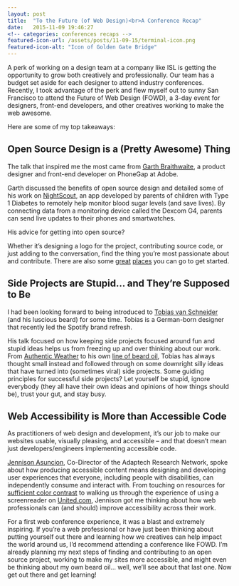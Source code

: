 ```yaml
---
layout: post
title:  "To the Future (of Web Design)<br>A Conference Recap"
date:   2015-11-09 19:46:27
<!-- categories: conferences recaps -->
featured-icon-url: /assets/posts/11-09-15/terminal-icon.png
featured-icon-alt: "Icon of Golden Gate Bridge"
---
```


[garth]: 		https://twitter.com/garthdb
[nightscout]: 	http://www.nightscout.info/

A perk of working on a design team at a company like ISL is getting the opportunity to grow both creatively and professionally. Our team has a budget set aside for each designer to attend industry conferences. Recently, I took advantage of the perk and flew myself out to sunny San Francisco to attend the Future of Web Design (FOWD), a 3-day event for designers, front-end developers, and other creatives  working to make the web awesome. 

Here are some of my top takeaways:


Open Source Design is a (Pretty Awesome) Thing
----------------------------------------------
The talk that inspired me the most came from <a href="https://twitter.com/garthdb" target="_blank" class="link--text-in-p">Garth Braithwaite</a>, a product designer and front-end developer on PhoneGap at Adobe.

Garth discussed the benefits of open source design and detailed some of his work on <a href='http://www.nightscout.info/' target="_blank" class="link--text-in-p">NightScout</a>, an app developed by parents of children with Type 1 Diabetes to remotely help monitor blood sugar levels (and save lives). By connecting data from a monitoring device called the Dexcom G4, parents can send live updates to their phones and smartwatches.

His advice for getting into open source? 

Whether it’s designing a logo for the project, contributing source code, or just adding to the conversation, find the thing you’re most passionate about and contribute. There are also some <a href='http://opendesign.foundation/' target="_blank" class="link--text-in-p">great</a> <a href='https://github.com/opensourcedesign' target="_blank" class="link--text-in-p">places</a> you can go to get started.

Side Projects are Stupid… and They’re Supposed to Be
----------------------------------------------------
I had been looking forward to being introduced to <a href='https://twitter.com/schneidertobias' target="_blank" class="link--text-in-p">Tobias van Schneider</a> (and his luscious beard) for some time. Tobias is a German-born designer that recently led the Spotify brand refresh.

His talk focused on how keeping side projects focused around fun and stupid ideas helps us from freezing up and over thinking about our work. From <a href='http://authenticweather.com/' target="_blank" class="link--text-in-p">Authentic Weather</a> to his own <a href='http://www.beardbrand.com/products/black-marble-beard-oil' target="_blank" class="link--text-in-p">line of beard oil</a>, Tobias has always thought small instead and followed through on some downright silly ideas that have turned into (sometimes viral) side projects. Some guiding principles for successful side projects? Let yourself be stupid, ignore everybody (they all have their own ideas and opinions of how things should be), trust your gut, and stay busy.

Web Accessibility is More than Accessible Code
----------------------------------------------
As practitioners of web design and development, it’s our job to make our websites usable, visually pleasing, and accessible – and that doesn’t mean just developers/engineers implementing accessible code. 

<a href='https://twitter.com/Jennison' target="_blank" class="link--text-in-p">Jennison Asuncion</a>, Co-Director of the Adaptech Research Network, spoke about how producing accessible content means designing and developing user experiences that everyone, including people with disabilities, can independently consume and interact with. From touching on resources for <a href='http://jxnblk.com/colorable/demos/text/' target="_blank" class="link--text-in-p">sufficient color contrast</a> to walking us through the experience of using a screenreader on <a href='https://www.united.com/ual/en/us/?root=1' target="_blank" class="link--text-in-p">United.com</a>, Jennison got me thinking about how web professionals can (and should) improve accessibility across their work.

For a first web conference experience, it was a blast and extremely inspiring. If you’re a web professional or have just been thinking about putting yourself out there and learning how we creatives can help impact the world around us, I’d recommend attending a conference like FOWD. I’m already planning my next steps of finding and contributing to an open source project, working to make my sites more accessible, and might even be thinking about my own beard oil… well, we’ll see about that last one. Now get out there and get learning!
